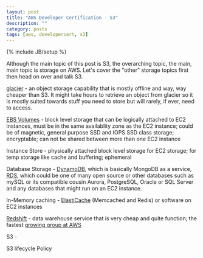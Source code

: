 ```yaml
---
layout: post
title: "AWS Developer Certification - S3"
description: ""
category: posts
tags: [aws, developercert, s3]
---
```

{% include JB/setup %}

Although the main topic of this post is S3, the overarching topic, the main, main topic is storage on AWS. Let's cover the "other" storage topics first then head on over and talk S3.

[glacier](https://aws.amazon.com/glacier/) - an object storage capability that is mostly offline and way, way cheaper than S3. It might take hours to retrieve an object from glacier so it is mostly suited towards stuff you need to store but will rarely, if ever, need to access.  

[EBS Volumes](https://aws.amazon.com/ebs/) - block level storage that can be logically attached to EC2 instances, must be in the same availablity zone as the EC2 instance; could be of magnetic, general purpose SSD and IOPS SSD class storage; encryptable; can not be shared between more than one EC2 instance 

Instance Store - physically attached block level storage for EC2 storage; for temp storage like cache and buffering; ephemeral 

Database Storage - [DynamoDB](https://aws.amazon.com/dynamodb/), which is basically MongoDB as a service, [RDS](https://aws.amazon.com/rds/), which could be one of many open source or other databases such as mySQL or its compatible cousin Aurora, PostgreSQL, Oracle or SQL Server and any databases that might run on an EC2 instance.

In-Memory caching - [ElastiCache](https://aws.amazon.com/elasticache/) (Memcached and Redis) or software on EC2 instances

[Redshift](https://aws.amazon.com/redshift/) - data warehouse service that is very cheap and quite function; the fastest [growing group at AWS](http://www.theregister.co.uk/2015/04/15/amazon_redshift_big_growth/) 

S3 - 

S3 lifecycle Policy



